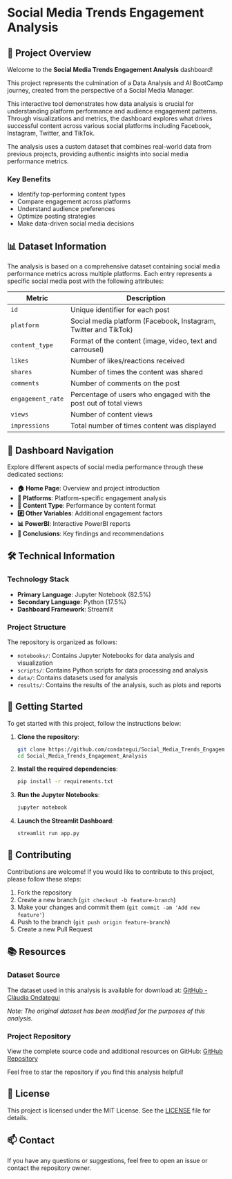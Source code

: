 # Social Media Trends Engagement Analysis

## 📱 Project Overview

Welcome to the **Social Media Trends Engagement Analysis** dashboard!

This project represents the culmination of a Data Analysis and AI BootCamp journey, created from the perspective of a Social Media Manager.

This interactive tool demonstrates how data analysis is crucial for understanding platform performance and audience engagement patterns. Through visualizations and metrics, the dashboard explores what drives successful content across various social platforms including Facebook, Instagram, Twitter, and TikTok.

The analysis uses a custom dataset that combines real-world data from previous projects, providing authentic insights into social media performance metrics.

### Key Benefits
- Identify top-performing content types
- Compare engagement across platforms
- Understand audience preferences
- Optimize posting strategies
- Make data-driven social media decisions

## 📊 Dataset Information

The analysis is based on a comprehensive dataset containing social media performance metrics across multiple platforms. Each entry represents a specific social media post with the following attributes:

| Metric | Description |
|--------|-------------|
| `id` | Unique identifier for each post |
| `platform` | Social media platform (Facebook, Instagram, Twitter and TikTok) |
| `content_type` | Format of the content (image, video, text and carrousel) |
| `likes` | Number of likes/reactions received |
| `shares` | Number of times the content was shared |
| `comments` | Number of comments on the post |
| `engagement_rate` | Percentage of users who engaged with the post out of total views |
| `views` | Number of content views |
| `impressions` | Total number of times content was displayed |

## 🧭 Dashboard Navigation

Explore different aspects of social media performance through these dedicated sections:

- **🏠 Home Page**: Overview and project introduction
- **📱 Platforms**: Platform-specific engagement analysis
- **🤳 Content Type**: Performance by content format
- **#️⃣ Other Variables**: Additional engagement factors
- **📊 PowerBI**: Interactive PowerBI reports
- **🔎 Conclusions**: Key findings and recommendations

## 🛠️ Technical Information

### Technology Stack
- **Primary Language**: Jupyter Notebook (82.5%)
- **Secondary Language**: Python (17.5%)
- **Dashboard Framework**: Streamlit

### Project Structure
The repository is organized as follows:

- `notebooks/`: Contains Jupyter Notebooks for data analysis and visualization
- `scripts/`: Contains Python scripts for data processing and analysis
- `data/`: Contains datasets used for analysis
- `results/`: Contains the results of the analysis, such as plots and reports

## 🚀 Getting Started

To get started with this project, follow the instructions below:

1. **Clone the repository**:
    ```bash
    git clone https://github.com/condategui/Social_Media_Trends_Engagement_Analysis.git
    cd Social_Media_Trends_Engagement_Analysis
    ```

2. **Install the required dependencies**:
    ```bash
    pip install -r requirements.txt
    ```

3. **Run the Jupyter Notebooks**:
    ```bash
    jupyter notebook
    ```

4. **Launch the Streamlit Dashboard**:
    ```bash
    streamlit run app.py
    ```

## 🤝 Contributing

Contributions are welcome! If you would like to contribute to this project, please follow these steps:

1. Fork the repository
2. Create a new branch (`git checkout -b feature-branch`)
3. Make your changes and commit them (`git commit -am 'Add new feature'`)
4. Push to the branch (`git push origin feature-branch`)
5. Create a new Pull Request

## 📚 Resources

### Dataset Source
The dataset used in this analysis is available for download at:
[GitHub - Clàudia Ondategui](https://github.com/condategui/Social_Media_Trends_Engagement_Analysis/tree/main/data)

*Note: The original dataset has been modified for the purposes of this analysis.*

### Project Repository
View the complete source code and additional resources on GitHub:
[GitHub Repository](https://github.com/condategui/Social_Media_Trends_Engagement_Analysis)

Feel free to star the repository if you find this analysis helpful!

## 📜 License

This project is licensed under the MIT License. See the [LICENSE](LICENSE) file for details.

## 📫 Contact

If you have any questions or suggestions, feel free to open an issue or contact the repository owner.
